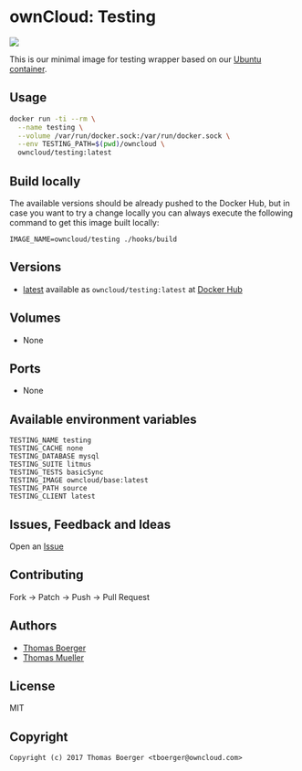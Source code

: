 # ownCloud: Testing

[![](https://images.microbadger.com/badges/image/owncloud/testing.svg)](https://microbadger.com/images/owncloud/testing "Get your own image badge on microbadger.com")

This is our minimal image for testing wrapper based on our [Ubuntu container](https://registry.hub.docker.com/u/owncloud/ubuntu/).


## Usage

```bash
docker run -ti --rm \
  --name testing \
  --volume /var/run/docker.sock:/var/run/docker.sock \
  --env TESTING_PATH=$(pwd)/owncloud \
  owncloud/testing:latest
```


## Build locally

The available versions should be already pushed to the Docker Hub, but in case you want to try a change locally you can always execute the following command to get this image built locally:

```
IMAGE_NAME=owncloud/testing ./hooks/build
```


## Versions

* [latest](https://github.com/owncloud-docker/testing/tree/master) available as ```owncloud/testing:latest``` at [Docker Hub](https://registry.hub.docker.com/u/owncloud/testing/)


## Volumes

* None


## Ports

* None


## Available environment variables

```
TESTING_NAME testing
TESTING_CACHE none
TESTING_DATABASE mysql
TESTING_SUITE litmus
TESTING_TESTS basicSync
TESTING_IMAGE owncloud/base:latest
TESTING_PATH source
TESTING_CLIENT latest
```


## Issues, Feedback and Ideas

Open an [Issue](https://github.com/owncloud-docker/testing/issues)


## Contributing

Fork -> Patch -> Push -> Pull Request


## Authors

* [Thomas Boerger](https://github.com/tboerger)
* [Thomas Mueller](https://github.com/DeepDiver1975)


## License

MIT


## Copyright

```
Copyright (c) 2017 Thomas Boerger <tboerger@owncloud.com>
```
